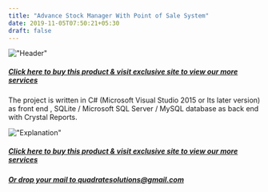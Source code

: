 ```yaml
---
title: "Advance Stock Manager With Point of Sale System"
date: 2019-11-05T07:50:21+05:30
draft: false
---
```


!["Header"](https://i.ibb.co/XX4Nbkz/ui1.jpg)

##### <a href="https://quadrate-solutions.web.app">Click here to buy this product & visit exclusive site to view our more services</a>

The project is written in C# (Microsoft Visual Studio 2015 or Its later version) as front end , SQLite / Microsoft SQL Server / MySQL database as back end with Crystal Reports.

!["Explanation"](https://i.ibb.co/2SBtPhx/ui2.png)

##### <a href="https://quadrate-solutions.web.app">Click here to buy this product & visit exclusive site to view our more services</a>

##### <a href="mailto:quadratesolutions@gmail.com">Or drop your mail to quadratesolutions@gmail.com</a>